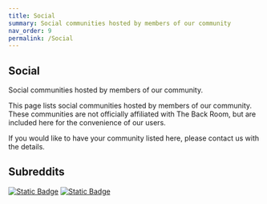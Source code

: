 ```yaml
---
title: Social
summary: Social communities hosted by members of our community
nav_order: 9
permalink: /Social
---
```



## Social

Social communities hosted by members of our community.

This page lists social communities hosted by members of our community. These communities are not officially affiliated with The Back Room, but are included here for the convenience of our users.

If you would like to have your community listed here, please contact us with the details.

## Subreddits

[![Static Badge](https://img.shields.io/badge/r%2FNSFW_Hentai_AI-black?style=plastic&logo=reddit&logoColor=white&logoSize=auto&label=reddit&labelColor=red&color=black)](https://www.reddit.com/r/NSFW_Hentai_AI) [![Static Badge](https://img.shields.io/badge/r%2FRanma%20Hentai-black?style=plastic&logo=reddit&logoColor=white&logoSize=auto&label=reddit&labelColor=red&color=black)](https://www.reddit.com/r/Ranma_Hentai)
